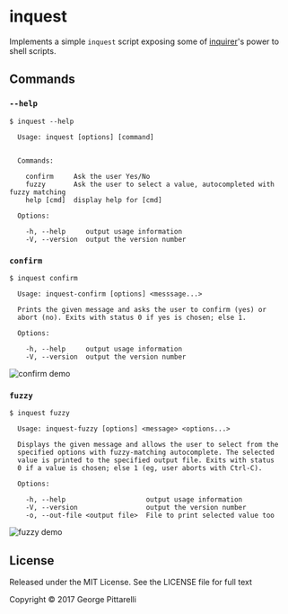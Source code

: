 # inquest

Implements a simple `inquest` script exposing some
of [inquirer](https://github.com/sboudrias/Inquirer.js)'s power to
shell scripts.

## Commands

### `--help`

```
$ inquest --help

  Usage: inquest [options] [command]


  Commands:

    confirm     Ask the user Yes/No
    fuzzy       Ask the user to select a value, autocompleted with fuzzy matching
    help [cmd]  display help for [cmd]

  Options:

    -h, --help     output usage information
    -V, --version  output the version number

```

### `confirm`

```
$ inquest confirm

  Usage: inquest-confirm [options] <messsage...>

  Prints the given message and asks the user to confirm (yes) or
  abort (no). Exits with status 0 if yes is chosen; else 1.

  Options:

    -h, --help     output usage information
    -V, --version  output the version number

```

![confirm demo](/docs/inquest-confirm.gif)

### `fuzzy`

```
$ inquest fuzzy

  Usage: inquest-fuzzy [options] <message> <options...>

  Displays the given message and allows the user to select from the
  specified options with fuzzy-matching autocomplete. The selected
  value is printed to the specified output file. Exits with status
  0 if a value is chosen; else 1 (eg, user aborts with Ctrl-C).

  Options:

    -h, --help                    output usage information
    -V, --version                 output the version number
    -o, --out-file <output file>  File to print selected value too

```

![fuzzy demo](/docs/inquest-fuzzy.gif)

## License

Released under the MIT License. See the LICENSE file for full text

Copyright © 2017 George Pittarelli
